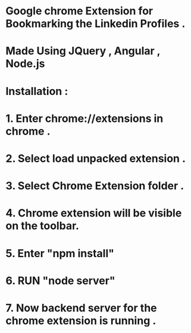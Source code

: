 # Google chrome Extension for Bookmarking the Linkedin Profiles .
# Made Using JQuery , Angular , Node.js 
# Installation :
# 1. Enter chrome://extensions in chrome .
# 2. Select load unpacked extension .
# 3. Select Chrome Extension folder .
# 4. Chrome extension will be visible on the toolbar.
# 5. Enter "npm install" 
# 6. RUN   "node server"
# 7. Now backend server for the chrome extension is running .
